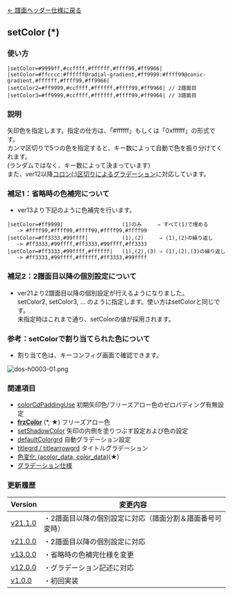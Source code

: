 [← 譜面ヘッダー仕様に戻る](dos_header.html)
## setColor (*)

### 使い方
```
|setColor=#9999ff,#ccffff,#ffffff,#ffff99,#ff9966|
|setColor=#ffcccc:#ffffff@radial-gradient,#ff9999:#ffff99@conic-gradient,#ffffff,#ffff99,#ff9966|
|setColor2=#ff9999,#ccffff,#ffffff,#ffff99,#ff9966| // 2譜面目
|setColor3=#ff9999,#ccffff,#ffffff,#ffff99,#ff9966| // 3譜面目
```
### 説明
矢印色を指定します。指定の仕方は、「#ffffff」もしくは「0xffffff」の形式です。  
カンマ区切りで5つの色を指定すると、キー数によって自動で色を振り分けてくれます。  
(ランダムではなく、キー数によって決まっています)  
また、ver12以降[コロン(:)区切りによるグラデーション](dos-c0001-gradation.html)に対応しています。

### 補足1：省略時の色補完について
- ver13より下記のように色補完を行います。
```
|setColor=#ff9999|                   (1)のみ     ⇒ すべて(1)で埋める
   -> #ffff99,#ffff99,#ffff99,#ffff99,#ffff99
|setColor=#ff3333,#99ffff|           (1),(2)     ⇒ (1),(2)の繰り返し
   -> #ff3333,#99ffff,#ff3333,#99ffff,#ff3333
|setColor=#ff3333,#99ffff,#ffffff|   (1),(2),(3) ⇒ (1),(2),(3)の繰り返し
   -> #ff3333,#99ffff,#ffffff,#ff3333,#99ffff
```

### 補足2：2譜面目以降の個別設定について
- ver21より2譜面目以降の個別設定が行えるようになりました。  
setColor2, setColor3, ... のように指定します。使い方はsetColorと同じです。  
未指定時はこれまで通り、setColorの値が採用されます。

### 参考：setColorで割り当てられた色について
- 割り当て色は、キーコンフィグ画面で確認できます。

![dos-h0003-01.png](./wiki/dos-h0003-01.png)

### 関連項目
- [colorCdPaddingUse](dos-h0047-colorCdPaddingUse.html)  初期矢印色/フリーズアロー色のゼロパディング有無設定
- [**frzColor**](dos-h0004-frzColor.html) (*, ★)  フリーズアロー色
- [setShadowColor](dos-h0041-setShadowColor.html)  矢印の内側を塗りつぶす設定および色の設定
- [defaultColorgrd](dos-h0061-defaultColorgrd.html)  自動グラデーション設定
- [titlegrd / titlearrowgrd](dos-h0032-titlegrd.html)  タイトルグラデーション
- [色変化 (acolor_data, color_data)](dos-e0002-colorData.html)(★)  
- [グラデーション仕様](dos-c0001-gradation.html) 

### 更新履歴

|Version|変更内容|
|----|----|
|[v21.1.0](https://github.com/cwtickle/danoniplus/releases/tag/v21.1.0)|・2譜面目以降の個別設定に対応（譜面分割＆譜面番号可変時）|
|[v21.0.0](https://github.com/cwtickle/danoniplus/releases/tag/v21.0.0)|・2譜面目以降の個別設定に対応|
|[v13.0.0](https://github.com/cwtickle/danoniplus/releases/tag/v13.0.0)|・省略時の色補完仕様を変更|
|[v12.0.0](https://github.com/cwtickle/danoniplus/releases/tag/v12.0.0)|・グラデーション記述に対応|
|[v1.0.0](https://github.com/cwtickle/danoniplus/releases/tag/v1.0.1)|・初回実装|